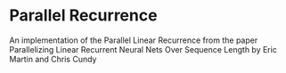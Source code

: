 # Parallel Recurrence

An implementation of the Parallel Linear Recurrence from the paper Parallelizing Linear Recurrent Neural Nets Over Sequence Length by Eric Martin and Chris Cundy
